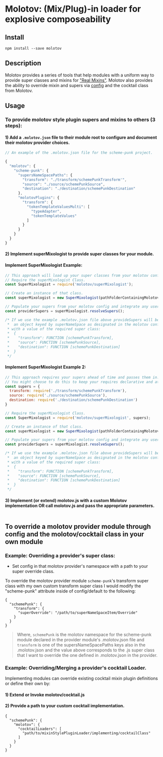 # Molotov: (Mix/Plug)-in loader for explosive composeability

## Install

`npm install --save molotov`

## Description

Molotov provides a series of tools that help modules with a uniform way to provide super classes and mixins for ["Real Mixins"](http://justinfagnani.com/2015/12/21/real-mixins-with-javascript-classes/). Molotov also provides the ability to override mixin and supers via [config](https://www.npmjs.com/package/config) and the cocktail class from Molotov.


## Usage

### To provide molotov style plugin supers and mixins to others (3 steps):

#### 1) Add a `.molotov.json` file to their module root to configure and document their molotov provider choices.

```js
// An example of the .molotov.json file for the scheme-punk project.

{
  "molotov": {
    "scheme-punk": {
      "supersNameSpacePaths": {
        "transform": "./transform/schemePunkTransform'",
        "source": "./source/schemePunkSource",
        "destination": "./destination/schemePunkDestination"
      },
      "molotovPlugins": {
        "transform": {
          "tokenTemplateValuesMulti": [
            "typeAdapter",
            "tokenTemplateValues"
          ]
        }
      }
    }
  }
}
```

#### 2) Implement superMixologist to provide super classes for your module.

#### Implement SuperMixologist Example:

```js
// This approach will load up your super classes from your molotov config.
// Require the superMixologist Class.
const SuperMixologist = require('molotov/superMixologist');

// Create an instance of that class.
const superMixologist = new SuperMixologist(pathFolderContainingMolotovConfig);

// Populate your supers from your molotov config and integrate any user overrides of your supers.
const providerSupers = superMixologist.resolveSupers();

/* If we use the example .molotov.json file above provideSupers will be
 *  an object keyed by superNameSpace as designated in the molotov config
 * with a value of the required super class:
 *  {
 *    "transform": FUNCTION [schemePunkTransform],
 *    "source": FUNCTION [schemePunkSource],
 *    "destination": FUNCTION [schemePunkDestination]
 *  }
 */
```

#### Implement SuperMixologist Example 2:
```js
// This approach requires your supers ahead of time and passes them in.
// You might choose to do this to keep your requires declarative and at require time.
const supers = {
  transform: require('./transform/schemePunkTransform'),
  source: require('./source/schemePunkSource'),
  destination: require('./destination/schemePunkDestination')
}

// Require the superMixologist Class.
const SuperMixologist = require('molotov/superMixologist', supers);

// Create an instance of that class.
const superMixologist = new SuperMixologist(pathFolderContainingMolotovConfig, supers);

// Populate your supers from your molotov config and integrate any user overrides of your supers.
const providerSupers = superMixologist.resolveSupers();

/* If we use the example .molotov.json file above provideSupers will be
 *  an object keyed by superNameSpace as designated in the molotov config
 * with a value of the required super class:
 *  {
 *    "transform": FUNCTION [schemePunkTransform],
 *    "source": FUNCTION [schemePunkSource],
 *    "destination": FUNCTION [schemePunkDestination]
 *  }
 */
```

#### 3) Implement (or extend) molotov.js with a custom Molotov implementation OR call molotov.js and pass the appropriate parameters.
```

```


## To override a molotov provider module through config and the molotov/cocktail class in your own module


### Example: Overriding a provider's super class:
* Set config in that molotov provider's namespace with a path to your super override class. 

To override the molotov provider module `scheme-punk`'s transform super class with my own custom transform super class I would modify the "scheme-punk" attribute inside of config/default to the following:
```
{
  "schemePunk": {
    "transform": {
      "superOverride": "/path/to/superNameSpaceItem/Override"
    }
  }
}
```
> Where, `schemePunk` is the molotov namespace for the scheme-punk module declared in the provider module's .molotov.json file and
`transform` is one of the supersNameSpacePaths keys also in the .molotov.json and the value above corresponds to the .js super class that I want to override the one defined in .molotov.json in the provider.

### Example: Overriding/Merging a provider's cocktail Loader.

Implementing modules can override existing cocktail mixin plugin definitions or define their own by:

#### 1) Extend or Invoke molotov/cocktail.js

#### 2) Provide a path to your custom cocktail implementation.
```
{
  "schemePunk": {
    "molotov": {
      "cocktailLoaders": [
        "path/to/mixinStylePluginLoader/implementing/cocktailClass"
      ]
    }
  }
}
```

